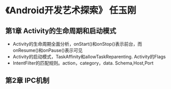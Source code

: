 # 《Android开发艺术探索》 任玉刚

## 第1章 Activity的生命周期和启动模式
- Activity的生命周期全面分析，onStart()和onStop()表示前台，而onResume()和onPause()表示可见
- Activity的启动模式，TaskAffinity和allowTaskReparenting. Activity的Flags
- IntentFilter的匹配规则。action，category，data. Schema,Host,Port

## 第2章 IPC机制